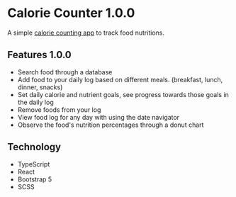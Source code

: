 # Calorie Counter 1.0.0

A simple [calorie counting app](https://ramazanerikli.github.io/calorie-counter) to track food nutritions.  

## Features 1.0.0

- Search food through a database
- Add food to your daily log based on different meals. (breakfast, lunch, dinner, snacks)
- Set daily calorie and nutrient goals, see progress towards those goals in the daily log
- Remove foods from your log
- View food log for any day with using the date navigator
- Observe the food's nutrition percentages through a donut chart

## Technology
- TypeScript
- React
- Bootstrap 5
- SCSS



